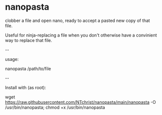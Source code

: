 # nanopasta
clobber a file and open nano, ready to accept a pasted new copy of that file.

Useful for ninja-replacing a file when you don't otherwise have a convinient way to replace that file.

--

usage:

nanopasta /path/to/file

--

Install with (as root):

wget https://raw.githubusercontent.com/NTchrist/nanopasta/main/nanopasta -O /usr/bin/nanopasta; chmod +x /usr/bin/nanopasta
